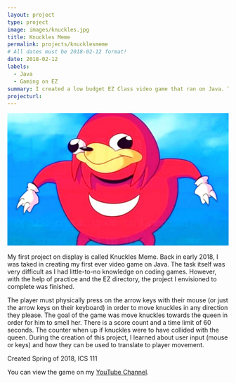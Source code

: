 ```yaml
---
layout: project
type: project
image: images/knuckles.jpg
title: Knuckles Meme 
permalink: projects/knucklesmeme
# All dates must be 2018-02-12 format!
date: 2018-02-12
labels:
  - Java
  - Gaming on EZ 
summary: I created a low budget EZ Class video game that ran on Java. The protagonist (Knuckles) must smell the queen as much as possible within 60 seconds. ICS 111
projecturl: 
---
```


<div class="ui small rounded images">
  <img class="ui image" src="../images/knuckles.jpg">
</div>

My first project on display is called Knuckles Meme. Back in early 2018, I was taked in creating my first ever video game on Java. The task itself was very difficult as I had little-to-no knowledge on coding games. However, with the help of practice and the EZ directory, the project I envisioned to complete was finished. 

The player must physically press on the arrow keys with their mouse (or just the arrow keys on their keyboard) in order to move knuckles in any direction they please. The goal of the game was move knuckles towards the queen in order for him to smell her. There is a score count and a time limit of 60 seconds. The counter when up if knuckles were to have collided with the queen. During the creation of this project, I learned about user input (mouse or keys) and how they can be used to translate to player movement. 

Created Spring of 2018, ICS 111

You can view the game on my [YouTube Channel](https://www.youtube.com/watch?v=Qnfj9sjCO0o).
